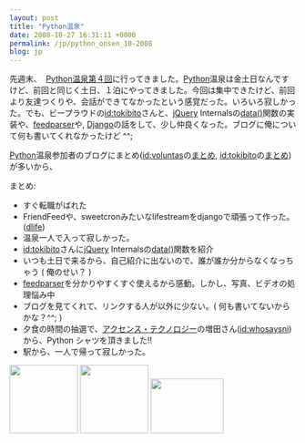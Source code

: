 ```yaml
---
layout: post
title: "Python温泉"
date: 2008-10-27 16:31:11 +0000
permalink: /jp/python_onsen_10-2008
blog: jp
---
```


<p>先週末、  <a href="http://sites.google.com/site/pyspa/Home/%E7%AC%AC-4-%E5%9B%9E-python-%E6%B8%A9%E6%B3%89">Python温泉第４回</a>に行ってきました。<a href="http://www.python.org/" title="Python">Python</a>温泉は金土日なんですけど、前回と同じく土日、１泊にやってきました。今回は集中できたけど、前回より友達つくりや、会話ができてなかったという感覚だった。いろいろ寂しかった。でも、ビープラウドの<a href="http://d.hatena.ne.jp/nullpobug/" title="岡野真也">id:tokibito</a>さんと、<a href="http://jquery.com/" title="jQuery">jQuery</a> Internalsの<a href="http://docs.jquery.com/Internals/jQuery.data">data()</a>関数の実装や、<a href="http://www.feedparser.org/">feedparser</a>や, <a href="http://www.djangoproject.com/" title="Django">Django</a>の話をして、少し仲良くなった。ブログに俺について何も書いてくれなかったけど ^^;</p>
<p><a href="http://www.python.org/" title="Python">Python</a>温泉参加者のブログにまとめ(<a href="http://d.hatena.ne.jp/Voluntas/" title="仲居良介">id:voluntas</a>の<a href="http://d.hatena.ne.jp/Voluntas/20081026/1225024120">まとめ</a>, <a href="http://d.hatena.ne.jp/nullpobug/" title="岡野真也">id:tokibito</a>の<a href="http://d.hatena.ne.jp/nullpobug/20081027/1225046004">まとめ</a>)が多いから、</p>
<p>まとめ:</p>
<ul>
<li>すぐ転職がばれた</li>
<li>FriendFeedや、sweetcronみたいなlifestreamをdjangoで頑張って作った。(<a href="http://www.bitbucket.org/IanLewis/dlife/overview/">dlife</a>)</li>
<li>温泉一人で入って寂しかった。</li>
<li><a href="http://d.hatena.ne.jp/nullpobug/" title="岡野真也">id:tokibito</a>さんに<a href="http://jquery.com/" title="jQuery">jQuery</a> Internalsの<a href="http://docs.jquery.com/Internals/jQuery.data">data()</a>関数を紹介</li>
<li>いつも土日で来るから、自己紹介に出ないので、誰が誰か分からなくなっちゃう ( 俺のせい？ )<br /></li>
<li><a href="http://www.feedparser.org/">feedparser</a>を分かりやすくすぐ使えるから感動。しかし、写真、ビデオの処理悩み中</li>
<li>ブログを見てくれて、リンクする人が以外に少ない。( 何も書いてないからかな？^^; )</li>
<li>夕食の時間の抽選で、<a href="http://accense.com/">アクセンス<span class="l">・テクノロジー</span></a><span class="l">の増田さん(<a href="http://twitter.com/whosaysni" title="増田やすし">id:whosaysni</a>)から、Python シャツを頂きました!!<br /></span></li>
<li>駅から、一人で帰って寂しかった。</li>
</ul>
<p><a rel="lightbox" href="http://art9.photozou.jp/pub/703/167703/photo/14237060.v1225070105.jpg"><img src="http://art9.photozou.jp/pub/703/167703/photo/14237060_thumbnail.v1225070105.jpg" alt="" width="120" height="120" /></a> <a rel="lightbox" href="http://art5.photozou.jp/pub/703/167703/photo/14237062.v1225084513.jpg"><img src="http://art5.photozou.jp/pub/703/167703/photo/14237062_thumbnail.v1225084513.jpg" alt="" width="120" height="120" /></a> <a rel="lightbox" href="http://lh4.ggpht.com/ryo.nakai/SQRzQttNuFI/AAAAAAAAEkk/rZmwUkP_oDw/s800/R0011993.JPG"><img src="http://lh4.ggpht.com/ryo.nakai/SQRzQttNuFI/AAAAAAAAEkk/rZmwUkP_oDw/s128/R0011993.JPG" alt="" width="128" height="96" /></a> <a rel="lightbox" href="http://lh4.ggpht.com/ryo.nakai/SQRzQttNuFI/AAAAAAAAEkk/rZmwUkP_oDw/s800/R0011993.JPG"><br /></a></p>
<div class="sharethis">
        <script type="text/javascript" language="javascript">
          SHARETHIS.addEntry( {
            title : 'Python温泉',
              url   : 'http://www.ianlewis.org/jp/python_onsen_10-2008'}, 
            { button: true }
          ) ;
        </script></div>
